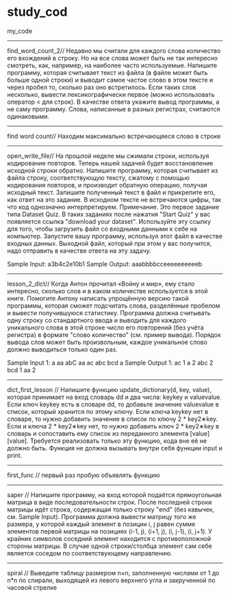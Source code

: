 # study_cod
my_code

******************************
find_word_count_2//
Недавно мы считали для каждого слова количество его вхождений в строку. Но на все слова может быть не так интересно смотреть, как, например, на наиболее часто используемые.
Напишите программу, которая считывает текст из файла (в файле может быть больше одной строки) и выводит самое частое слово в этом тексте и через пробел то, сколько раз оно встретилось. Если таких слов несколько, вывести лексикографически первое (можно использовать оператор < для строк).
В качестве ответа укажите вывод программы, а не саму программу.
Слова, написанные в разных регистрах, считаются одинаковыми.

******************************
find word count//
Находим максимально встречающяеся слово в строке

******************************
open_write_file//
На прошлой неделе мы сжимали строки, используя кодирование повторов. Теперь нашей задачей будет восстановление исходной строки обратно.
Напишите программу, которая считывает из файла строку, соответствующую тексту, сжатому с помощью кодирования повторов, и производит обратную операцию, получая исходный текст.
Запишите полученный текст в файл и прикрепите его, как ответ на это задание.
В исходном тексте не встречаются цифры, так что код однозначно интерпретируем.
Примечание. Это первое задание типа Dataset Quiz. В таких заданиях после нажатия "Start Quiz" у вас появляется ссылка "download your dataset". Используйте эту ссылку для того, чтобы загрузить файл со входными данными к себе на компьютер. Запустите вашу программу, используя этот файл в качестве входных данных. Выходной файл, который при этом у вас получится, надо отправить в качестве ответа на эту задачу.

Sample Input:
a3b4c2e10b1
Sample Output:
aaabbbbcceeeeeeeeeeb

******************************
lesson_2_dict//
Когда Антон прочитал «Войну и мир», ему стало интересно, сколько слов и в каком количестве используется в этой книге.
Помогите Антону написать упрощённую версию такой программы, которая сможет подсчитать слова, разделённые пробелом и вывести получившуюся статистику.
Программа должна считывать одну строку со стандартного ввода и выводить для каждого уникального слова в этой строке число его повторений (без учёта регистра) в формате "слово количество" (см. пример вывода). Порядок вывода слов может быть произвольным, каждое уникальное слово﻿ должно выводиться только один раз.

Sample Input 1:
a aa abC aa ac abc bcd a
Sample Output 1:
ac 1
a 2
abc 2
bcd 1
aa 2

******************************
dict_first_lesson //
Напишите функцию update_dictionary(d, key, value), которая принимает на вход словарь dd и два числа: keykey и valuevalue.
Если ключ keykey есть в словаре dd, то добавьте значение valuevalue в список, который хранится по этому ключу.
Если ключа keykey нет в словаре, то нужно добавить значение в список по ключу 2 * key2∗key. Если и ключа 2 * key2∗key нет, то нужно добавить ключ 2 * key2∗key в словарь и сопоставить ему список из переданного элемента [value][value].
Требуется реализовать только эту функцию, кода вне её не должно быть.
Функция не должна вызывать внутри себя функции input и print.

******************************
first_func //
первый раз пробую объявлять функцию

******************************
saper //
Напишите программу, на вход которой подаётся прямоугольная матрица в виде последовательности строк. После последней строки матрицы идёт строка, содержащая только строку "end" (без кавычек, см. Sample Input).
Программа должна вывести матрицу того же размера, у которой каждый элемент в позиции i, j равен сумме элементов первой матрицы на позициях (i-1, j), (i+1, j), (i, j-1), (i, j+1). У крайних символов соседний элемент находится с противоположной стороны матрицы.
В случае одной строки/столбца элемент сам себе является соседом по соответствующему направлению.

******************************
spiral //
Выведите таблицу размером n×n, заполненную числами от 
1 до n*n  по спирали, выходящей из левого верхнего угла и закрученной по часовой стрелке
